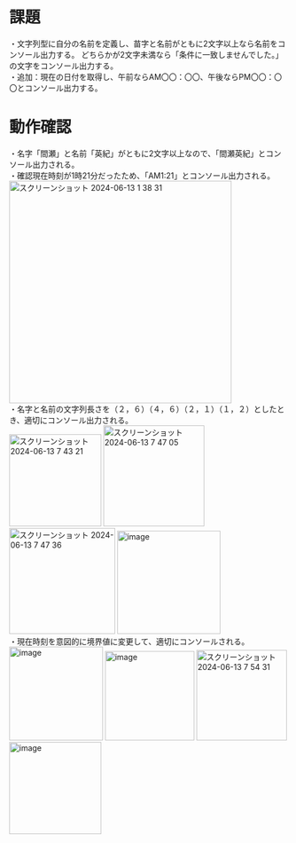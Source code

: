 # 課題
・文字列型に自分の名前を定義し、苗字と名前がともに2文字以上なら名前をコンソール出力する。
どちらかが2文字未満なら「条件に一致しませんでした。」の文字をコンソール出力する。<br>
・追加：現在の日付を取得し、午前ならAM〇〇：〇〇、午後ならPM〇〇：〇〇とコンソール出力する。

# 動作確認
・名字「間瀬」と名前「英紀」がともに2文字以上なので、「間瀬英紀」とコンソール出力される。<br>
・確認現在時刻が1時21分だったため、「AM1:21」とコンソール出力される。<br>
<img width="401" alt="スクリーンショット 2024-06-13 1 38 31" src="https://github.com/masehideki/New-Java-5/assets/135149708/a7aa9e28-f9de-44c1-9af7-eed9218909a0">
<br>
・名字と名前の文字列長さを（２，６）（４，６）（２，１）（１，２）としたとき、適切にコンソール出力される。<br>
<img width="166" alt="スクリーンショット 2024-06-13 7 43 21" src="https://github.com/masehideki/New-Java-5/assets/135149708/e3d4b7ae-0376-4afd-af9a-d72aadc84845">
<img width="182" alt="スクリーンショット 2024-06-13 7 47 05" src="https://github.com/masehideki/New-Java-5/assets/135149708/2dbda1f6-d18d-4966-9aa8-c835b804f8eb">
<img width="191" alt="スクリーンショット 2024-06-13 7 47 36" src="https://github.com/masehideki/New-Java-5/assets/135149708/87dc9942-2673-4560-904e-ac38e370058b">
<img width="186" alt="image" src="https://github.com/masehideki/New-Java-5/assets/135149708/6b36ea8f-1834-40e2-839c-27add957260d">
<br>
・現在時刻を意図的に境界値に変更して、適切にコンソールされる。<br>
<img width="169" alt="image" src="https://github.com/masehideki/New-Java-5/assets/135149708/91d6761e-4315-4469-a6de-e5fedf85e6b5">
<img width="161" alt="image" src="https://github.com/masehideki/New-Java-5/assets/135149708/41f4190a-00c4-40fa-8fa6-919eff3f220f">
<img width="163" alt="スクリーンショット 2024-06-13 7 54 31" src="https://github.com/masehideki/New-Java-5/assets/135149708/f9b981c9-7bde-4c28-b893-f41cc7e8fe28">
<img width="166" alt="image" src="https://github.com/masehideki/New-Java-5/assets/135149708/172246b7-9525-4b61-a324-b6fdc86f66ba">






